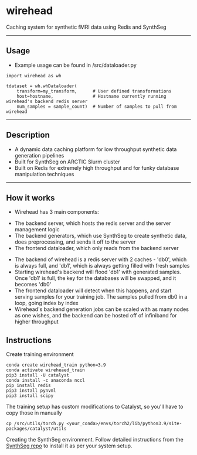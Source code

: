 # wirehead #

Caching system for synthetic fMRI data using Redis and SynthSeg 

---

## Usage ##

* Example usage can be found in /src/dataloader.py

```
import wirehead as wh

tdataset = wh.whDataloader(
    transform=my_transform,      # User defined transformations 
    host=hostname,               # Hostname currently running wirehead's backend redis server 
    num_samples = sample_count)  # Number of samples to pull from wirehead
```
---

## Description ##

* A dynamic data caching platform for low throughput synthetic data generation pipelines
* Built for SynthSeg on ARCTIC Slurm cluster
* Built on Redis for extremely high throughput and for funky database manipulation techniques

---

## How it works ##

* Wirehead has 3 main components:
- The backend server, which hosts the redis server and the server management logic
- The backend generators, which use SynthSeg to create synthetic data, does preprocessing, and sends it off to the server
- The frontend dataloader, which only reads from the backend server

* The backend of wirehead is a redis server with 2 caches - 'db0', which is always full, and 'db1', which is always getting filled with fresh samples
* Starting wirehead's backend will flood 'db1' with generated samples. Once 'db1' is full, the key for the databases will be swapped, and it becomes 'db0'
* The frontend dataloader will detect when this happens, and start serving samples for your training job. The samples pulled from db0 in a loop, going index by index
* Wirehead's backend generation jobs can be scaled with as many nodes as one wishes, and the backend can be hosted off of infiniband for higher throughput

## Instructions ##

Create training environment
```
conda create wirehead_train python=3.9
conda activate wireheaed_train
pip3 install -U catalyst
conda install -c anaconda nccl
pip install redis
pip3 install pynvml
pip3 install scipy
```
The training setup has custom modifications to Catalyst, so you'll have to copy those in manually
```
cp /src/utils/torch.py <your_conda>/envs/torch2/lib/python3.9/site-packages/catalyst/utils
```

Creating the SynthSeg environment. Follow detailed instructions from the [SynthSeg repo](https://github.com/BBillot/SynthSeg) to install it as per your system setup.

